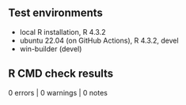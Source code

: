 ## Test environments
* local R installation, R 4.3.2
* ubuntu 22.04 (on GitHub Actions), R 4.3.2, devel
* win-builder (devel)

## R CMD check results

0 errors | 0 warnings | 0 notes
